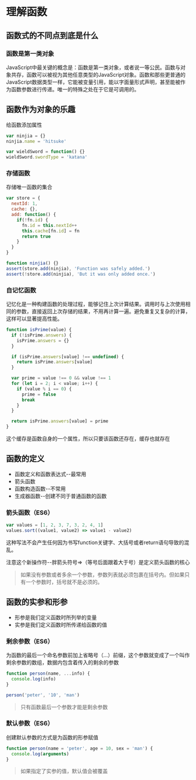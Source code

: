 # 理解函数

## 函数式的不同点到底是什么

### 函数是第一类对象

JavaScript中最关键的概念是：函数是第一类对象，或者说一等公民。函数与对象共存，函数可以被视为其他任意类型的JavaScript对象。函数和那些更普通的JavaScript数据类型一样，它能被变量引用，能以字面量形式声明，甚至能被作为函数参数进行传递。唯一的特殊之处在于它是可调用的。

## 函数作为对象的乐趣

给函数添加属性

```javascript
var ninjia = {}
ninjia.name = 'hitsuke'

var wieldSword = function() {}
wieldSword.swordType = 'katana'
```

### 存储函数

存储唯一函数的集合

```javascript
var store = {
  nextId: 1,
  cache: {},
  add: function() {
    if(!fn.id) {
      fn.id = this.nextId++
      this.cache[fn.id] = fn
      return true
    }
  }
}

function ninjia() {}
assert(store.add(ninjia), 'Function was safely added.')
assert(!store.add(ninjia), 'But it was only added once.')
```

### 自记忆函数

记忆化是一种构建函数的处理过程，能够记住上次计算结果。调用时与上次使用相同的参数，直接返回上次存储的结果，不用再计算一遍。避免重复又复杂的计算，这样可以显著提高性能。

```javascript
function isPrime(value) {
  if (!isPrime.answers) {
    isPrime.answers = {}
  }

  if (isPrime.answers[value] !== undefined) {
    return isPrime.answers[value]
  }

  var prime = value !== 0 && value !== 1
  for (let i = 2; i < value; i++) {
    if (value % i == 0) {
      prime = false
      break
    }
  }

  return isPrime.answers[value] = prime
}
```

这个缓存是函数自身的一个属性，所以只要该函数还存在，缓存也就存在

## 函数的定义

- 函数定义和函数表达式--最常用
- 箭头函数
- 函数构造函数--不常用
- 生成器函数--创建不同于普通函数的函数

### 箭头函数（ES6）

```javascript
var values = [1, 2, 3, 7, 3, 2, 4, 1]
values.sort((value1, value2) => value1 - value2)
```

这种写法不会产生任何因为书写function关键字、大括号或者return语句导致的混乱。

注意这个新操作符--胖箭头符号=>（等号后面跟着大于号）是定义箭头函数的核心

> 如果没有参数或者多余一个参数，参数列表就必须包裹在括号内。但如果只有一个参数时，括号就不是必须的。

## 函数的实参和形参

- 形参是我们定义函数时所列举的变量
- 实参是我们定义函数时所传递给函数的值

### 剩余参数（ES6）

为函数的最后一个命名参数前加上省略号（...）前缀，这个参数就变成了一个叫作剩余参数的数组，数据内包含着传入的剩余的参数

```javascript
function person(name, ...info) {
  console.log(info)
}

person('peter', '10', 'man')
```

> 只有函数最后一个参数才能是剩余参数

### 默认参数（ES6）

创建默认参数的方式是为函数的形参赋值

```javascript
function person(name = 'peter', age = 10, sex = 'man') {
  console.log(arguments)
}
```

> 如果指定了实参的值，默认值会被覆盖
